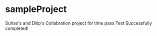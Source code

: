 # sampleProject
Suhas's and Dilip's Collabration project for time pass 
Test Successfully completed! 
